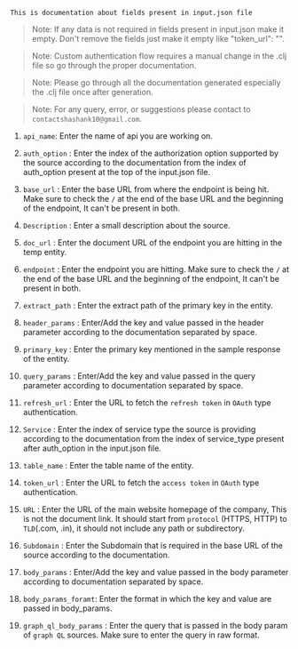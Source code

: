 <!--
# * * * * * * * * * * * * * * * * * * * * * * * * * * * * *
#  Title: Setup form generator                            *
#  Author: Shashank Shrivastav                            *
#  Email: contactshashank10@gmail.com                     *
#  Date: 2023                                             *
#  Code version: 2.0                                      *
#  Availability: https://github.com/GodOfPerceptionn      *
# * * * * * * * * * * * * * * * * * * * * * * * * * * * * *
-->

`This is documentation about fields present in input.json file`

> Note: If any data is not required in fields present in input.json make it empty. Don't remove the fields just make it empty like "token_url": "".

> Note: Custom authentication flow requires a manual change in the .clj file so go through the proper documentation.

> Note: Please go through all the documentation generated especially the .clj file once after generation.

> Note: For any query, error, or suggestions please contact to `contactshashank10@gmail.com`.

1. `api_name`: Enter the name of api you are working on.

2. `auth_option` : Enter the index of the authorization option supported by the source according to the documentation from the index of auth_option present at the top of the input.json file.

3. `base_url` : Enter the base URL from where the endpoint is being hit. Make sure to check the `/` at the end of the base URL and the beginning of the endpoint, It can't be present in both.

4. `Description` : Enter a small description about the source.

5. `doc_url` : Enter the document URL of the endpoint you are hitting in the temp entity.

6. `endpoint` : Enter the endpoint you are hitting. Make sure to check the `/` at the end of the base URL and the beginning of the endpoint, It can't be present in both.

7. `extract_path` : Enter the extract path of the primary key in the entity.

8. `header_params` : Enter/Add the key and value passed in the header parameter according to the documentation separated by space.

9. `primary_key` : Enter the primary key mentioned in the sample response of the entity.

10. `query_params` : Enter/Add the key and value passed in the query parameter according to documentation separated by space.

11. `refresh_url` : Enter the URL to fetch the `refresh token` in `OAuth` type authentication.

12. `Service` : Enter the index of service type the source is providing according to the documentation from the index of service_type present after auth_option in the input.json file.

13. `table_name` : Enter the table name of the entity.

14. `token_url` : Enter the URL to fetch the `access token` in  `OAuth` type authentication.

15. `URL` : Enter the URL of the main website homepage of the company, This is not the document link. It should start from `protocol` (HTTPS, HTTP) to `TLD`(.com, .in), it should not include any path or subdirectory.

16. `Subdomain` : Enter the Subdomain that is required in the base URL of the source according to the documentation.

17. `body_params` : Enter/Add the key and value passed in the body parameter according to documentation separated by space.

18. `body_params_foramt`: Enter the format in which the key and value are passed in body_params.

19. `graph_ql_body_params` : Enter the query that is passed in the body param of `graph QL` sources. Make sure to enter the query in raw format.